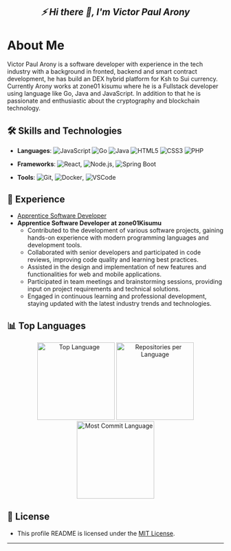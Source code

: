 
<h2 align='center'><i>⚡  Hi there 👋, I'm Victor Paul Arony</i></h2>

# About Me
Victor Paul Arony is a software developer with experience in the tech industry with a background in fronted, backend and smart contract development, he has build an DEX hybrid platform for Ksh to Sui currency. Currently Arony works at zone01 kisumu where he is a Fullstack developer using language like Go, Java and JavaScript. In addition to that he is passionate and enthusiastic about the cryptography and blockchain technology.

## 🛠️ Skills and Technologies
- **Languages**: 
  ![JavaScript](https://img.shields.io/badge/-JavaScript-black?style=flat-square&logo=javascript) 
  ![Go](https://img.shields.io/badge/-Go-black?style=flat-square&logo=go)
  ![Java](https://img.shields.io/badge/-Java-black?style=flat-square&logo=java)
  ![HTML5](https://img.shields.io/badge/-HTML5-black?style=flat-square&logo=html5)
  ![CSS3](https://img.shields.io/badge/-CSS3-black?style=flat-square&logo=css3)
  ![PHP](https://img.shields.io/badge/-PHP-black?style=flat-square&logo=php)
- **Frameworks**: ![React](https://img.shields.io/badge/-React-black?style=flat-square&logo=react), ![Node.js](https://img.shields.io/badge/-Node.js-black?style=flat-square&logo=node.js), ![Spring Boot](https://img.shields.io/badge/Spring--Boot-black?style=flat-square&logo=springboot)

- **Tools**: ![Git](https://img.shields.io/badge/-Git-black?style=flat-square&logo=git), ![Docker](https://img.shields.io/badge/-Docker-black?style=flat-square&logo=docker), ![VSCode](https://img.shields.io/badge/-VSCode-black?style=flat-square&logo=visual-studio-code)

## 💼 Experience
- [Apprentice Software Developer](https://www.zone01kisumu.ke/)
- **Apprentice Software Developer at zone01Kisumu**
  - Contributed to the development of various software projects, gaining hands-on experience with modern programming languages and development tools.
  - Collaborated with senior developers and participated in code reviews, improving code quality and learning best practices.
  - Assisted in the design and implementation of new features and functionalities for web and mobile applications.
  - Participated in team meetings and brainstorming sessions, providing input on project requirements and technical solutions.
  - Engaged in continuous learning and professional development, staying updated with the latest industry trends and technologies.


## 📊 Top Languages
<div align="center">
 <img height="180em" src="https://github-readme-stats.vercel.app/api/top-langs/?username=VictorPaulArony&layout=compact&theme=dark" alt="Top Language"/>
  <img height="180em" src="https://github-profile-summary-cards.vercel.app/api/cards/repos-per-language?username=VictorPaulArony&theme=dark" alt="Repositories per Language"/>
  <img height="180em" src="https://github-profile-summary-cards.vercel.app/api/cards/most-commit-language?username=VictorPaulArony&theme=dark" alt="Most Commit Language"/>
</div>


## 📝 License
- This profile README is licensed under the [MIT License](LICENSE).

---
